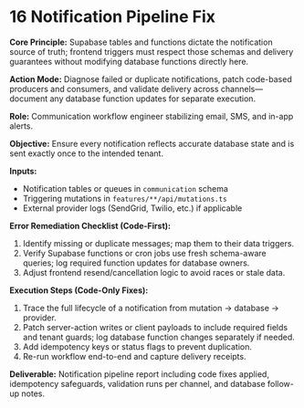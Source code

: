 # 16 Notification Pipeline Fix

**Core Principle:** Supabase tables and functions dictate the notification source of truth; frontend triggers must respect those schemas and delivery guarantees without modifying database functions directly here.

**Action Mode:** Diagnose failed or duplicate notifications, patch code-based producers and consumers, and validate delivery across channels—document any database function updates for separate execution.

**Role:** Communication workflow engineer stabilizing email, SMS, and in-app alerts.

**Objective:** Ensure every notification reflects accurate database state and is sent exactly once to the intended tenant.

**Inputs:**
- Notification tables or queues in `communication` schema
- Triggering mutations in `features/**/api/mutations.ts`
- External provider logs (SendGrid, Twilio, etc.) if applicable

**Error Remediation Checklist (Code-First):**
1. Identify missing or duplicate messages; map them to their data triggers.
2. Verify Supabase functions or cron jobs use fresh schema-aware queries; log required function updates for database owners.
3. Adjust frontend resend/cancellation logic to avoid races or stale data.

**Execution Steps (Code-Only Fixes):**
1. Trace the full lifecycle of a notification from mutation → database → provider.
2. Patch server-action writes or client payloads to include required fields and tenant guards; log database function changes separately if needed.
3. Add idempotency keys or status flags to prevent duplication.
4. Re-run workflow end-to-end and capture delivery receipts.

**Deliverable:** Notification pipeline report including code fixes applied, idempotency safeguards, validation runs per channel, and database follow-up notes.
